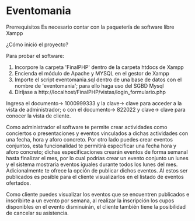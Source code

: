 # Eventomania
Prerrequisitos
Es necesario contar con la paquetería de software libre Xampp

¿Cómo inició el proyecto?

Para probar el software:
1. Incorpore la carpeta 'FinalPHP' dentro de la carpeta htdocs de Xampp 
2. Encienda el módulo de Apache y MYSQL en el gestor de Xampp
2. Importe el script eventomania.sql dentro de una base de datos con el nombre de 'eventomania'; para ello haga uso del SGBD Mysql
3. Diríjase a http://localhost/FinalPHP/vistas/login_formulario.php

Ingresa el documento-> 1000999333 y la clave-> clave para acceder a la vista de administrador; o con el documento-> 822022 y clave-> clave para
conocer la vista de cliente.

Como administrador el software te permite crear actividades como conciertos o presentaciones y eventos vinculados a dichas actividades con una fecha, hora y
aforo concreto. Por otro lado puedes crear eventos conjuntos, esta funcionalidad te permitirá especificar una fecha hora y aforo concreto; dichas especificaciones crearán 
eventos de forma semanal hasta finalizar el mes, por lo cual podrías crear un evento conjunto un lunes y el sistema mostraría eventos iguales durante todos los lunes
del mes. Adicionalmente te ofrece la opción de publicar dichos eventos. Al estos ser publicados es posible para el cliente visualizarlos en el listado de 
eventos ofertados.

Como cliente puedes visualizar los eventos que se encuentren publicados e inscribirte a un evento por semana, al realizar la inscripción los cupos disponibles en el evento
disminuirán, el cliente también tiene la posibilidad de cancelar su asistencia.
